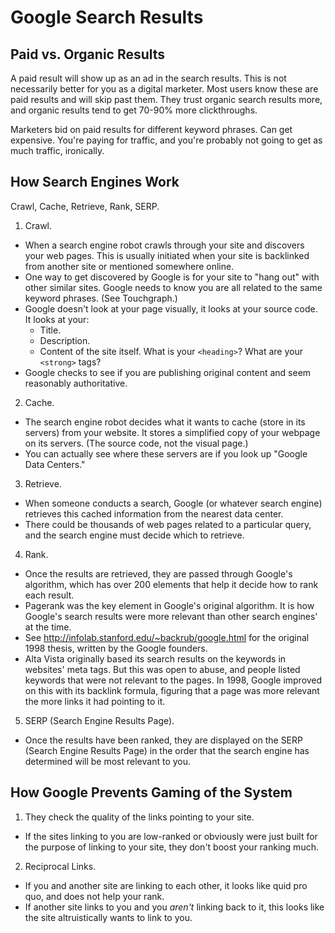 # Google Search Results

## Paid vs. Organic Results

A paid result will show up as an ad in the search results. This is not necessarily better for you as a digital marketer. Most users know these are paid results and will skip past them. They trust organic search results more, and organic results tend to get 70-90% more clickthroughs.

Marketers bid on paid results for different keyword phrases. Can get expensive. You're paying for traffic, and you're probably not going to get as much traffic, ironically.

## How Search Engines Work

Crawl, Cache, Retrieve, Rank, SERP.

1. Crawl.
  - When a search engine robot crawls through your site and discovers your web pages. This is usually initiated when your site is backlinked from another site or mentioned somewhere online.
  - One way to get discovered by Google is for your site to "hang out" with other similar sites. Google needs to know you are all related to the same keyword phrases. (See Touchgraph.)
  - Google doesn't look at your page visually, it looks at your source code. It looks at your:
    - Title.
    - Description.
    - Content of the site itself. What is your `<heading>`? What are your `<strong>` tags?
  - Google checks to see if you are publishing original content and seem reasonably authoritative.
2. Cache.
  - The search engine robot decides what it wants to cache (store in its servers) from your website. It stores a simplified copy of your webpage on its servers. (The source code, not the visual page.)
  - You can actually see where these servers are if you look up "Google Data Centers."
3. Retrieve.
  - When someone conducts a search, Google (or whatever search engine) retrieves this cached information from the nearest data center.
  - There could be thousands of web pages related to a particular query, and the search engine must decide which to retrieve.
4. Rank.
  - Once the results are retrieved, they are passed through Google's algorithm, which has over 200 elements that help it decide how to rank each result.
  - Pagerank was the key element in Google's original algorithm. It is how Google's search results were more relevant than other search engines' at the time.
  - See http://infolab.stanford.edu/~backrub/google.html for the original 1998 thesis, written by the Google founders.
  - Alta Vista originally based its search results on the keywords in websites' meta tags. But this was open to abuse, and people listed keywords that were not relevant to the pages. In 1998, Google improved on this with its backlink formula, figuring that a page was more relevant the more links it had pointing to it.
5. SERP (Search Engine Results Page).
  - Once the results have been ranked, they are displayed on the SERP (Search Engine Results Page) in the order that the search engine has determined will be most relevant to you.

## How Google Prevents Gaming of the System

1. They check the quality of the links pointing to your site.
  - If the sites linking to you are low-ranked or obviously were just built for the purpose of linking to your site, they don't boost your ranking much.
2. Reciprocal Links.
  - If you and another site are linking to each other, it looks like quid pro quo, and does not help your rank.
  - If another site links to you and you *aren't* linking back to it, this looks like the site altruistically wants to link to you.